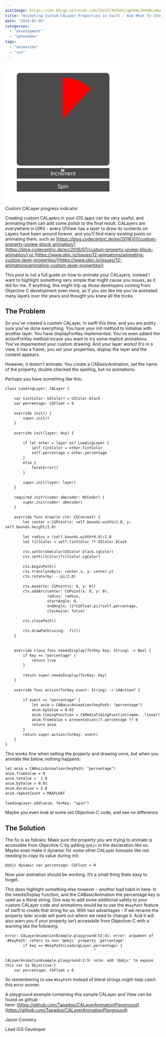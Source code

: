 ```yaml
---
postImage: https://cdn-bhcgp.nitrocdn.com/lQsUIlYWTGkhjqgYKmLJkHSBczAwGDPM/assets/static/optimized/rev-f8d7f54/wp-content/uploads/2019/02/abstract_3.png.webp
title: "Animating Custom CALayer Properties in Swift - And What To Check For When They Aren’t Working"
date: "2019-02-05"
categories: 
  - "development"
  - "iphonedev"
tags: 
  - "animation"
  - "ios"
---
```


![iOS UI showing a circle filling up in slices.](images/layer-spin-1.gif)

Custom CALayer progress indicator

Creating custom CALayers in your iOS apps can be very useful, and animating them can add some polish to the final result. CALayers are everywhere in UIKit - every UIView has a layer to draw its contents on. Layers have been around forever, and you’ll find many existing posts on animating them, such as [https://blog.codecentric.de/en/2016/07/custom-property-uiview-block-animation/](https://blog.codecentric.de/en/2016/07/custom-property-uiview-block-animation/) or [https://www.objc.io/issues/12-animations/animating-custom-layer-properties/](https://www.objc.io/issues/12-animations/animating-custom-layer-properties/)

This post is not a full guide on how to animate your CALayers, instead I want to highlight something very simple that might cause you issues, as it did for me. If anything, this might trip up those developers coming from Objective C development even more, as if you are like me you've animated many layers over the years and thought you knew all the tricks.

## The Problem

So you've created a custom CALayer, in swift this time, and you are pretty sure you've done everything. You have your init method to initialise with another layer. You have displayForKey implemented. You've even added the actionForKey method incase you want to try some implicit animations. You've impemented your custom drawing. And your layer works! It's in a view, it has a frame, you set your properties, display the layer and the content appears.

However, it doesn't animate. You create a CABasicAnimation, set the name of the property, double checked the spelling, but no animations.

Perhaps you have something like this:

```
class LoadingLayer: CALayer {
    
    var tintColor: UIColor? = UIColor.black
    var percentage: CGFloat = 0
    
    override init() {
        super.init()
    }
    
    override init(layer: Any) {
 
        if let other = layer as? LoadingLayer {
            self.tintColor = other.tintColor
            self.percentage = other.percentage
        }
        else {
            fatalError()
        }
        
        super.init(layer: layer)
    }

    required init?(coder aDecoder: NSCoder) {
        super.init(coder: aDecoder)
    }
    
    override func draw(in ctx: CGContext) {
        let center = CGPoint(x: self.bounds.width/2.0, y: self.bounds.height/2.0)
        
        let radius = (self.bounds.width*0.9)/2.0
        let fillColor = self.tintColor ?? UIColor.black
        
        ctx.setStrokeColor(UIColor.black.cgColor)
        ctx.setFillColor(fillColor.cgColor)
        
        ctx.beginPath()
        ctx.translateBy(x: center.x, y: center.y)
        ctx.rotate(by: -.pi/2.0)
        
        ctx.move(to: CGPoint(x: 0, y: 0))
        ctx.addArc(center: CGPoint(x: 0, y: 0),
                   radius: radius,
                   startAngle: 0,
                   endAngle: (2*CGFloat.pi)*self.percentage,
                   clockwise: false)
        
        ctx.closePath()
        
        ctx.drawPath(using: .fill)
    }
    
    
    override class func needsDisplay(forKey key: String) -> Bool {
        if key == "percentage" {
            return true
        }
        
        return super.needsDisplay(forKey: key)
    }
    
    override func action(forKey event: String) -> CAAction? {
        
        if event == "percentage" {
            let anim = CABasicAnimation(keyPath: "percentage")
            anim.byValue = 0.01
            anim.timingFunction = CAMediaTimingFunction(name: .linear)
            anim.fromValue = presentation()?.percentage ?? 0
            return anim
        }
        return super.action(forKey: event)
    }
}
```

This works fine when setting the property and drawing once, but when you animate like below, nothing happens:

```
let anim = CABasicAnimation(keyPath: "percentage")
anim.fromValue = 0
anim.toValue =  1.0
anim.byValue = 0.01
anim.duration = 2.0
anim.repeatCount = MAXFLOAT
        
loadingLayer.add(anim, forKey: "spin")
```

Maybe you even look at some old Objective-C code, and see no difference.

## The Solution

The fix is as follows: Make sure the property you are trying to animate is accessible from Objective-C by adding `@objc` in the declaration like so. Maybe even make it dynamic for some other CALayer bonuses like not needing to copy its value during init:

```
@objc dynamic var percentage: CGFloat = 0﻿
```

Now your animation should be working. It’s a small thing thats easy to forget.

This does highlight something else however - another bad habit in here. In the needsDisplay function, and the CABasicAnimation the percentage key is used as a literal string. One way to add some additional safety to your custom CALayer code and animations would be to use the `#keyPath` feature of swift to create that string for us. With two advantages - if we rename the property later xcode will point out where we need to change it. And it will also warn you if your property isn’t accessbile from Objective-C with a warning like the following:

```
error: CALayerAnimationExample.playground:52:41: error: argument of '#keyPath' refers to non-'@objc' property 'percentage'
        if key == #keyPath(LoadingLayer.percentage) {
                                        ^

CALayerAnimationExample.playground:2:9: note: add '@objc' to expose this var to Objective-C
    var percentage: CGFloat = 0
```

So remembering to use `#keyPath` instead of literal strings might help catch this error sooner.  

A playground example containing this sample CALayer and View can be found on github here: [https://github.com/Tapadoo/CALayerAnimationPlayground](https://github.com/Tapadoo/CALayerAnimationPlayground)

Jason Connery

Lead iOS Developer
